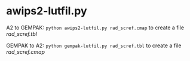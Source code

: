 # awips2-lutfil.py

A2 to GEMPAK: `python awips2-lutfil.py rad_scref.cmap` to create a file *rad_scref.tbl*

GEMPAK to A2: `python gempak-lutfil.py rad_scref.tbl` to create a file *rad_scref.cmap*
